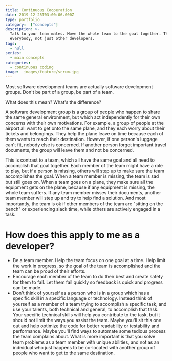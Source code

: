 ```yaml
---
title: Continuous Cooperation
date: 2019-12-25T03:00:06.000Z
type: portfolio
category:  ["concepts"]
description: >-
  Talk to your team mates. Move the whole team to the goal together. That means
  everybody, not just other developers.
tags:
  - null
series:
  - main concepts
categories:
  - continuous coding
image:  images/feature/scrum.jpg
---
```


Most software development teams are actually software development groups. Don't be part of a group, be part of a team.

What does this mean? What's the difference?

A software development group is a group of people who happen to share the same general environment, but which act independently for their own concerns with their own motivations. For example, a group of people at the airport all want to get onto the same plane, and they each worry about their tickets and belongings. They help the plane leave on time because each of them wants to reach their destination. However, if one person's luggage can't fit, nobody else is concerned. If another person forgot important travel documents, the group will leave them and not be concerned.

This is contrast to a team, which all have the same goal and all need to accomplish that goal together. Each member of the team might have a role to play, but if a person is missing, others will step up to make sure the team accomplishes the goal. When a team member is missing, the team is sad but still goes on. When a team goes on a plane, they make sure all the equipment gets on the plane, because if any equipment is missing, the whole team suffers. If any team member misses their documents, another team member will step up and try to help find a solution. And most importantly, the team is ok if other members of the team are "sitting on the bench" or experiencing slack time, while others are actively engaged in a task.

# How does this apply to me as a developer?

- Be a team member. Help the team focus on one goal at a time. Help limit the work in progress, so the goal of the team is accomplished and the team can be proud of their efforts.
- Encourage each member of the team to do their best and create safety for them to fail. Let them fail quickly so feedback is quick and progress can be made.
- Don't think of yourself as a person who is in a group which has a specific skill in a specific language or technology. Instead think of yourself as a member of a team trying to accomplish a specific task, and use your talents, both technical and general, to accomplish that task. Your specific technical skills will help you contribute to the task, but it should not limit the ways you assist the team. Maybe you'll sit this one out and help optimize the code for better readability or testability and performance. Maybe you'll find ways to automate some tedious process the team complains about. What is more important is that you solve team problems as a team member with unique abilities, and not as an individual who just happens to be co-located with another group of people who want to get to the same destination.
